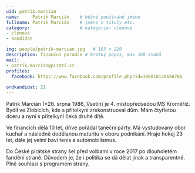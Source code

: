 ```yaml
---
uid: patrik.marcian
name:     Patrik Marcián  	# běžně používáné jméno
fullname: Patrik Marcián  	# jméno s tituly etc.
category:                   # kategorie: clenove
- clenove
- kandidat

img: people/patrik-marcian.jpg   # 165 x 220
description: finanční poradce # kratký popis, max 160 znaků
mail:
- patrik.marcian@pirati.cz
profiles:
  facebook: https://www.facebook.com/profile.php?id=100010126650786
  
ordkandidat: 21
---
```


Patrik Marcián (*28. srpna 1986, Vsetín) je 4. místopředsedou MS Kroměříž. Bydlí ve Zlobicích, kde s přítelkyní zrekonstruoval dům. Mám čtyřletou dceru a nyní s přítelkyní čeká druhé dítě.

Ve financích dělá 10 let, dříve pořádal taneční párty. Má vystudovaný obor kuchař a následně dodělanou maturitu v oboru podnikání. Hraje hokej 23 let, dále jej velmi baví tenis a automobilismus.

Do České pirátské strany šel před volbami v roce 2017 po dlouholetém fandění straně. Důvodem je, že i politika se dá dělat jinak a transparentně. Plně souhlasí s programem strany.
